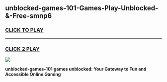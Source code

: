 
## unblocked-games-101-Games-Play-Unblocked-&-Free-smnp6
<h3>
<a href="https://premium76.site?title=unblocked-games-101&ref=24A">CLICK TO PLAY</a></h3>
<hr>

<h3>
<a href="https://premium76.site?title=unblocked-games-101&ref=24A">CLICK 2 PLAY</a>
  
</h3>

<a href="https://premium76.site?title=unblocked-games-101&ref=24A"><img src="https://clearcache.store/games.png"></a>


**unblocked-games-101 games unblocked: Your Gateway to Fun and Accessible Online Gaming**
